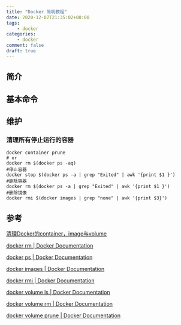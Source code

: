 ```yaml
---
title: "Docker 简明教程"
date: 2020-12-07T21:35:02+08:00
tags:
    - docker
categories:
    - docker
comment: false
draft: true
---
```


## 简介 ##

## 基本命令 ##

## 维护 ##

### 清理所有停止运行的容器 ###

```shell
docker container prune
# or
docker rm $(docker ps -aq)
#停止容器
docker stop $(docker ps -a | grep "Exited" | awk '{print $1 }')
#删除容器
docker rm $(docker ps -a | grep "Exited" | awk '{print $1 }')
#删除镜像 
docker rmi $(docker images | grep "none" | awk '{print $3}')  

```



## 参考 ##

[清理Docker的container，image与volume](https://note.qidong.name/2017/06/26/docker-clean/)

[docker rm | Docker Documentation](https://docs.docker.com/engine/reference/commandline/rm/)

[docker ps | Docker Documentation](https://docs.docker.com/engine/reference/commandline/ps/)

[docker images | Docker Documentation](https://docs.docker.com/engine/reference/commandline/images/)

[docker rmi | Docker Documentation](https://docs.docker.com/engine/reference/commandline/rmi/)

[docker volume ls | Docker Documentation](https://docs.docker.com/engine/reference/commandline/volume_ls/)

[docker volume rm | Docker Documentation](https://docs.docker.com/engine/reference/commandline/volume_rm/)

[docker volume prune | Docker Documentation](https://docs.docker.com/engine/reference/commandline/volume_prune/)